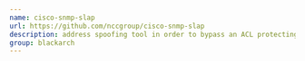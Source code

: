 ```yaml
---
name: cisco-snmp-slap
url: https://github.com/nccgroup/cisco-snmp-slap
description: address spoofing tool in order to bypass an ACL protecting an SNMP service on Cisco IOS devices. URL : https://github.com/nccgroup/cisco-snmp-slap Groups : blackarch blackarch-spoof blackarch-networking blackarch-exploitation
group: blackarch
---
```

